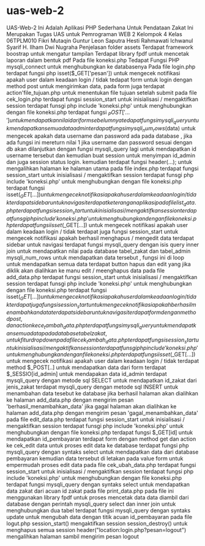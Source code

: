 # uas-web-2
UAS-Web-2 Ini Adalah Aplikasi PHP Sederhana Untuk Pendataan Zakat Ini Merupakan Tugas UAS untuk Pemrograman WEB 2  Kelompok 4 Kelas 06TPLM010 Fikri Mutaqin Guntur Leon Saputra Hesti Rahmawati Ichwanul Syarif H. Ilham Dwi Nugraha  Penjelasan folder assets Terdapat framework boostrap untuk mengatur tampilan Terdapat library fpdf untuk mencetak laporan dalam bentuk pdf  Pada file koneksi.php Tedapat Fungsi PHP mysqli_connect untuk menghubungkan ke databasenya  Pada file login.php terdapat fungsi php isset($_GET['pesan']) untuk mengecek notifikasi apakah user dalam keadaan login / tidak tedapat form untuk login dengan method post untuk mengirimkan data, pada form juga terdapat action'file_tujuan.php untuk menentukan file tujuan setelah submit  pada file cek_login.php terdapat fungsi session_start untuk inisialisasi / mengaktifkan session terdapat funsgi php include 'koneksi.php' untuk menghubungkan dengan file koneksi.php terdapat fungsi $_POST['...'] untuk mendapatkan nilai dari form sebelumnya tedapat fungsi mysqli_query untuk mendapatkan semua data admin terdapat fungsi mysqli_num_rows($data) untuk mengecek apakah data username dan password ada pada database , jika ada fungsi ini mereturn nilai 1 jika username dan password sesuai dengan db akan dilanjutkan dengan fungsi mysqli_query lagi untuk mendapatkan id username tersebut dan kemudian buat session untuk menyimpan id_admin dan juga session status login. kemudian terdapat fungsi header(...); untuk mengalihkan halaman ke halaman utama  pada file index.php terdapat fungsi session_start untuk inisialisasi / mengaktifkan session terdapat funsgi php include 'koneksi.php' untuk menghubungkan dengan file koneksi.php terdapat fungsi isset($_GET[...]) untuk mengecek notifikasi apakah user dalam keadaan login / tidak terdapat sidebar untuk navigasi terdapat keterangan aplikasi  pada file list_data.php terdapat fungsi session_start untuk inisialisasi / mengaktifkan session terdapat funsgi php include 'koneksi.php' untuk menghubungkan dengan file koneksi.php terdapat fungsi isset($_GET[...]) untuk mengecek notifikasi apakah user dalam keadaan login / tidak terdapat juga fungsi session_start untuk mengecek notifikasi apakah berhasil menghapus / mengedit data terdapat sidebar untuk navigasi terdapat fungsi mysqli_query dengan isis query inner join untuk mendapatkan nilai pada database tabel_zakat dan tabel_admin mysqli_num_rows untuk mendapatkan data tersebut , fungsi ini di loop untuk mendapatkan semua data terdapat button hapus dan edit yang jika diklik akan dialihkan ke manu edit / meenghapus data  pada file add_data.php terdapat fungsi session_start untuk inisialisasi / mengaktifkan session terdapat funsgi php include 'koneksi.php' untuk menghubungkan dengan file koneksi.php terdapat fungsi isset($_GET[...]) untuk mengecek notifikasi apakah user dalam keadaan login / tidak terdapat juga fungsi session_start untuk mengecek notifikasi apakah berhasil menambahkan data terdapat sidebar untuk navigasi terdapat form dengan method post , dan action ke ce_tambah_data.php terdapat fungsi mysqli_query untuk mendapatkan semua data pada database tabel zakat, untuk fitur dropdown  pada file cek_tambah_data.php terdapat fungsi session_start untuk inisialisasi / mengaktifkan session terdapat funsgi php include 'koneksi.php' untuk menghubungkan dengan file koneksi.php terdapat fungsi isset($_GET[...]) untuk mengecek notifikasi apakah user dalam keadaan login / tidak terdapat method $_POST[..] untuk mendapatkan data dari form terdapat $_SESSIO[id_admin] untuk mendapakan data id_admin terdapat mysqli_query dengan metode sql SELECT untuk mendapatkan id_zakat dari jenis_zakat terdapat mysqli_query dengan metode sql INSERT untuk menambahan data tesebut ke database jika berhasil halaman akan dialihkan ke halaman add_data.php dengan mengirim pesan 'berhasil_menambahkan_data' jika gagal halaman akan dialihkan ke halaman add_data.php dengan mengirim pesan 'gagal_menambahkan_data'  pada file edit_data.php terdapat fungsi session_start untuk inisialisasi / mengaktifkan session terdapat funsgi php include 'koneksi.php' untuk menghubungkan dengan file koneksi.php terdapat fungsi $_GET[id] untuk mendapatkan id_pembayaran terdapat form dengan method get dan action ke cek_edit data untuk proses edit data ke database terdapat fungsi php mysqli_query dengan syntaks select untuk mendapatkan data dari database pembayaran kemudian data tersebut di letakan pada value form untuk empermudah proses edit data  pada file cek_ubah_data.php terdapat fungsi session_start untuk inisialisasi / mengaktifkan session terdapat fungsi php include 'koneksi.php' untuk menghubungkan dengan file koneksi.php terdapat fungsi mysqli_query dengan syntaks select untuk mendapatkan data zakat dari acuan id zakat  pada file print_data.php pada file ini menggunakan library fpdf untuk proses mencetak data data diambil dari database dengan perintah mysqli_query select dan inner join untuk menghubungkan dua tabel terdapat fungsi mysqli_query dengan syntaks update untuk mengubah data dengan titik acuan id_pembayaran  pada file logut.php session_start() mengaktifkan session session_destroy() untuk menghapus semua session header("location:login.php?pesan=logout") mengalihkan halaman sambil mengirim pesan logout
